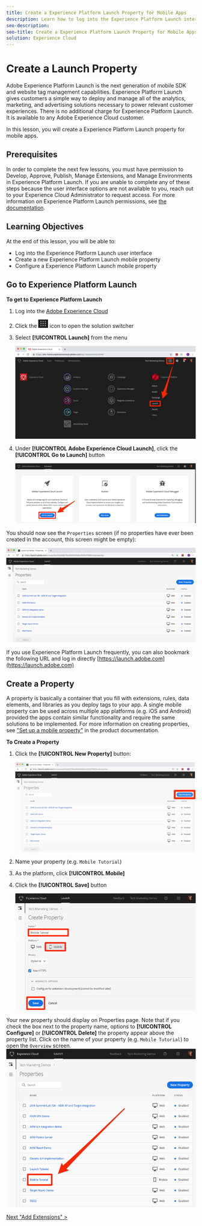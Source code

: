 ```yaml
---
title: Create a Experience Platform Launch Property for Mobile Apps
description: Learn how to log into the Experience Platform Launch interface and create a mobile Experience Platform Launch property. This lesson is part of the Implementing the Experience Cloud in Mobile iOS Objective-C Applications tutorial.
seo-description:
seo-title: Create a Experience Platform Launch Property for Mobile Apps
solution: Experience Cloud
---
```


# Create a Launch Property

Adobe Experience Platform Launch is the next generation of mobile SDK and website tag management capabilities. Experience Platform Launch gives customers a simple way to deploy and manage all of the analytics, marketing, and advertising solutions necessary to power relevant customer experiences. There is no additional charge for Experience Platform Launch. It is available to any Adobe Experience Cloud customer.

In this lesson, you will create a Experience Platform Launch property for mobile apps.

## Prerequisites

In order to complete the next few lessons, you must have permission to Develop, Approve, Publish, Manage Extensions, and Manage Environments in Experience Platform Launch. If you are unable to complete any of these steps because the user interface options are not available to you, reach out to your Experience Cloud Administrator to request access. For more information on Experience Platform Launch permissions, see [the documentation](https://docs.adobe.com/content/help/en/launch/using/reference/admin/user-permissions.html).

## Learning Objectives

At the end of this lesson, you will be able to:

* Log into the Experience Platform Launch user interface
* Create a new Experience Platform Launch mobile property
* Configure a Experience Platform Launch mobile property

## Go to Experience Platform Launch

**To get to Experience Platform Launch**

1. Log into the [Adobe Experience Cloud](https://experiencecloud.adobe.com)

1. Click the ![Solution Switcher Icon](images/mobile-launch-solutionSwitcher.png) icon to open the solution switcher

1. Select **[!UICONTROL Launch]** from the menu

    ![Open the solution switcher using the icon and click Activation](images/mobile-launch-solutionSwitcherActivation.png)

1. Under **[!UICONTROL Adobe Experience Cloud Launch]**, click the **[!UICONTROL Go to Launch]** button

   ![Click the Launch button](images/mobile-launch-goToLaunch.png)

You should now see the `Properties` screen (if no properties have ever been created in the account, this screen might be empty):

![Properties Screen](images/mobile-launch-propertiesScreen.png)

If you use Experience Platform Launch frequently, you can also bookmark the following URL and log in directly [https://launch.adobe.com](https://launch.adobe.com)

## Create a Property

A property is basically a container that you fill with extensions, rules, data elements, and libraries as you deploy tags to your app. A single mobile property can be used across multiple app platforms (e.g. iOS and Android) provided the apps contain similar functionality and require the same solutions to be implemented.  For more information on creating properties, see ["Set up a mobile property"](https://aep-sdks.gitbook.io/docs/getting-started/create-a-mobile-property) in the product documentation.

**To Create a Property**

1. Click the **[!UICONTROL New Property]** button:

    ![Click New Property](images/mobile-launch-addNewProperty.png)

1. Name your property (e.g. `Mobile Tutorial`)
1. As the platform, click **[!UICONTROL Mobile]**
1. Click the **[!UICONTROL Save]** button

   ![Create a new Property](images/mobile-launch-newProperty.png)

Your new property should display on Properties page. Note that if you check the box next to the property name, options to **[!UICONTROL Configure]** or **[!UICONTROL Delete]** the property appear above the property list. Click on the name of your property (e.g. `Mobile Tutorial`) to open the `Overview` screen.
![Click the name of the property to open it](images/mobile-launch-openProperty.png)

[Next "Add Extensions" >](launch-add-extensions.md)

